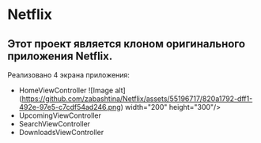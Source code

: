 # Netflix

## Этот проект является клоном оригинального приложения Netflix.

Реализовано 4 экрана приложения:
- HomeViewController
  ![Image alt] (https://github.com/zabashtina/Netflix/assets/55196717/820a1792-dff1-492e-97e5-c7cdf54ad246.png) width="200" height="300"/>&nbsp;
- UpcomingViewController
- SearchViewController
- DownloadsViewController
